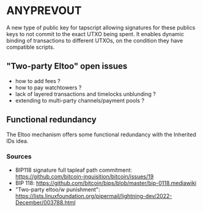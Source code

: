 # ANYPREVOUT

A new type of public key for tapscript allowing signatures for these publics keys to not commit to the exact UTXO
being spent. It enables dynamic binding of transactions to different UTXOs, on the condition they have compatible
scripts.

## "Two-party Eltoo" open issues

- how to add fees ?
- how to pay watchtowers ?
- lack of layered transactions and timelocks unblunding ?
- extending to multi-party channels/payment pools ?

## Functional redundancy

The Eltoo mechanism offers some functional redundancy with the Inherited IDs idea.

### Sources

- BIP118 signature full tapleaf path commitment: https://github.com/bitcoin-inquisition/bitcoin/issues/19
- BIP 118: https://github.com/bitcoin/bips/blob/master/bip-0118.mediawiki
- "Two-party eltoo/w punishment":  https://lists.linuxfoundation.org/pipermail/lightning-dev/2022-December/003788.html
